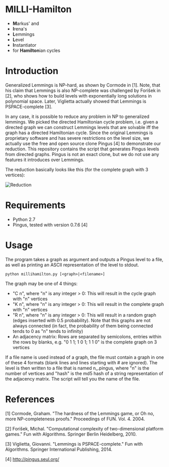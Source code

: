 # MILLI-Hamilton

 - **M**arkus' and
 - **I**rena's
 - **L**emmings
 - **L**evel
 - **I**nstantiator
 - for **Hamilton**ian cycles

# Introduction

Generalized Lemmings is NP-hard, as shown by Cormode  in [1]. Note, that his claim that Lemmings is also NP-complete was challenged by Forišek in [2], who shows how to build levels with exponentially long solutions in polynomial space. Later, Viglietta actually showed that Lemmings is PSPACE-complete [3]. 

In any case, it is possible to reduce any problem in NP to generalized lemmings. We picked the directed Hamiltonian cycle problem, i.e. given a directed graph we can construct Lemmings levels that are solvable iff the graph has a directed Hamiltonian cycle. Since the original Lemmings is proprietary software and has severe restrictions on the level size, we actually use the free and open source clone Pingus [4] to demonstrate our reduction. This repository contains the script that generates Pingus levels from directed graphs. Pingus is not an exact clone, but we do not use any features it introduces over Lemmings.

The reduction basically looks like this (for the complete graph with 3 vertices):

![Reduction](../blob/master/level3.png?raw=true)

# Requirements

 - Python 2.7
 - Pingus, tested with version 0.7.6 [4]

# Usage

The program takes a graph as argument and outputs a Pingus level to a file, as well as printing an ASCII representation of the level to stdout. 
```
python millihamilton.py [<graph>|<filename>]
```
The graph may be one of 4 things:
 - "C n", where "n" is any integer > 0: This will result in the cycle graph with "n" vertices
 - "K n", where "n" is any integer > 0: This will result in the complete graph with "n" vertices
 - "R n", where "n" is any integer > 0: This will result in a random graph (edges inserted with 0.5 probability). Note that this graphs are not always connected (in fact, the probability of them being connected tends to 0 as "n" tends to infinity)
 - An adjacency matrix: Rows are separated by semicolons, entries within the rows by blanks, e.g. "0 1 1; 1 0 1; 1 1 0" is the complete graph on 3 vertices
 
If a file name is used instead of a graph, the file must contain a graph in one of these 4 formats (blank lines and lines starting with # are ignored). The level is then written to a file that is named n_<hash>.pingus, where "n" is the number of vertices and "hash" is the md5 hash of a string representation of the adjacency matrix. The script will tell you the name of the file.


# References

[1] Cormode, Graham. "The hardness of the Lemmings game, or Oh no, more NP-completeness proofs." Proceedings of FUN. Vol. 4. 2004.

[2] Forišek, Michal. "Computational complexity of two-dimensional platform games." Fun with Algorithms. Springer Berlin Heidelberg, 2010.

[3] Viglietta, Giovanni. "Lemmings is PSPACE-complete." Fun with Algorithms. Springer International Publishing, 2014.

[4] http://pingus.seul.org/